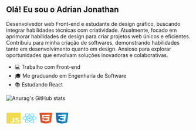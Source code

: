 ## Olá! Eu sou o Adrian Jonathan

Desenvolvedor web Front-end e estudante de design gráfico, buscando integrar habilidades técnicas com criatividade. Atualmente, focado em aprimorar habilidades de design para criar projetos web únicos e eficientes. Contribuiu para minha criação de softwares, demonstrando habilidades tanto em desenvolvimento quanto em design. Ansioso para explorar oportunidades que envolvam soluções inovadoras e colaborativas.

- 💻 Trabalho com Front-end
- 🎓 Me graduando em Engenharia de Software
- 📚 Estudando React

![Anurag's GitHub stats](https://github-readme-stats.vercel.app/api?username=AdrianJonathanMB&show_icons=true&theme=tokyonight)
  <div style="display: inline_block"><br>
  <img align="center" alt="Rafa-Js" height="30" width="40" src="https://raw.githubusercontent.com/devicons/devicon/master/icons/javascript/javascript-plain.svg">
  <img align="center" alt="Rafa-React" height="30" width="40" src="https://raw.githubusercontent.com/devicons/devicon/master/icons/react/react-original.svg">
  <img align="center" alt="Rafa-HTML" height="30" width="40" src="https://raw.githubusercontent.com/devicons/devicon/master/icons/html5/html5-original.svg">
  <img align="center" alt="Rafa-CSS" height="30" width="40" src="https://raw.githubusercontent.com/devicons/devicon/master/icons/css3/css3-original.svg">
  

 

